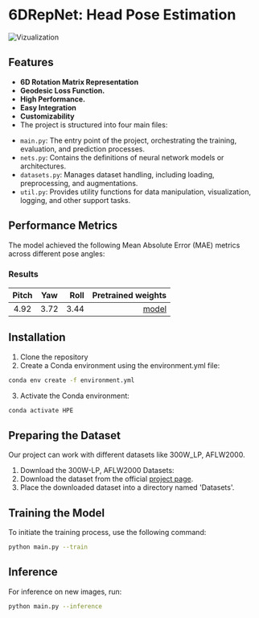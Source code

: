 # 6DRepNet: Head Pose Estimation
![Vizualization](https://github.com/Shohruh72/HPENet/blob/main/output/Result.gif)

## Features

* **6D Rotation Matrix Representation**
* **Geodesic Loss Function.**
* **High Performance.**
* **Easy Integration**
* **Customizability**
* The project is structured into four main files:

- `main.py`: The entry point of the project, orchestrating the training, evaluation, and prediction processes.
- `nets.py`: Contains the definitions of neural network models or architectures.
- `datasets.py`: Manages dataset handling, including loading, preprocessing, and augmentations.
- `util.py`: Provides utility functions for data manipulation, visualization, logging, and other support tasks.

## Performance Metrics

The model achieved the following Mean Absolute Error (MAE) metrics across different pose angles:

### Results

| Pitch | Yaw  | Roll |                                                            Pretrained weights |
|:-----:|:----:|-----:|------------------------------------------------------------------------------:|
| 4.92  | 3.72 | 3.44 | [model](https://github.com/Shohruh72/SixDRepNet/releases/download/v1/best.pt) |

## Installation

1. Clone the repository
2. Create a Conda environment using the environment.yml file:

```bash 
conda env create -f environment.yml
```

3. Activate the Conda environment:

```bash
conda activate HPE
```

## Preparing the Dataset

Our project can work with different datasets like 300W_LP, AFLW2000.

1. Download the 300W-LP, AFLW2000 Datasets:
2. Download the dataset from the
   official [project page](http://www.cbsr.ia.ac.cn/users/xiangyuzhu/projects/3DDFA/main.htm).
3. Place the downloaded dataset into a directory named 'Datasets'.

        
## Training the Model

To initiate the training process, use the following command:

```bash
python main.py --train
```
                   
## Inference

For inference on new images, run:

```bash
python main.py --inference
```



